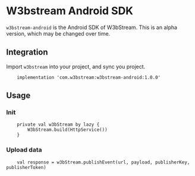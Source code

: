 # W3bstream Android SDK
`w3bstream-android` is the Android SDK of W3bStream. This is an alpha version, which may be changed over time.

## Integration
Import `w3bstream` into your project, and sync you project. 
```
    implementation 'com.w3bstream:w3bstream-android:1.0.0'
```


## Usage

### Init

```
    private val w3bStream by lazy {
        W3bStream.build(HttpService())
    }
```

### Upload data
```
    val response = w3bStream.publishEvent(url, payload, publisherKey, publisherToken)
```
